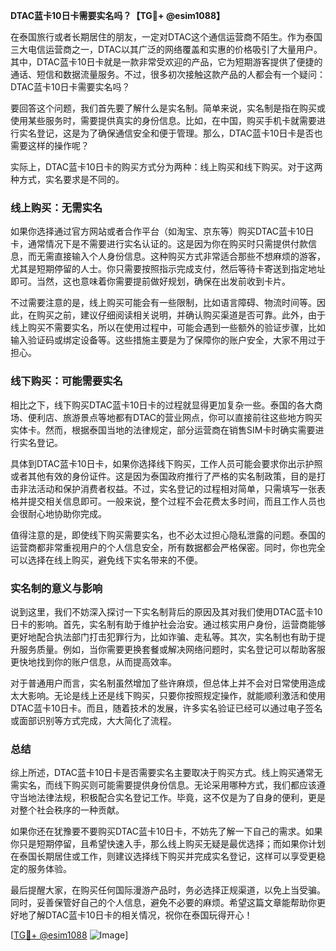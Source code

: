 **DTAC蓝卡10日卡需要实名吗？【TG💪+ @esim1088】**

在泰国旅行或者长期居住的朋友，一定对DTAC这个通信运营商不陌生。作为泰国三大电信运营商之一，DTAC以其广泛的网络覆盖和实惠的价格吸引了大量用户。其中，DTAC蓝卡10日卡就是一款非常受欢迎的产品，它为短期游客提供了便捷的通话、短信和数据流量服务。不过，很多初次接触这款产品的人都会有一个疑问：DTAC蓝卡10日卡需要实名吗？

要回答这个问题，我们首先要了解什么是实名制。简单来说，实名制是指在购买或使用某些服务时，需要提供真实的身份信息。比如，在中国，购买手机卡就需要进行实名登记，这是为了确保通信安全和便于管理。那么，DTAC蓝卡10日卡是否也需要这样的操作呢？

实际上，DTAC蓝卡10日卡的购买方式分为两种：线上购买和线下购买。对于这两种方式，实名要求是不同的。

### 线上购买：无需实名

如果你选择通过官方网站或者合作平台（如淘宝、京东等）购买DTAC蓝卡10日卡，通常情况下是不需要进行实名认证的。这是因为你在购买时只需提供付款信息，而无需直接输入个人身份信息。这种购买方式非常适合那些不想麻烦的游客，尤其是短期停留的人士。你只需要按照指示完成支付，然后等待卡寄送到指定地址即可。当然，这也意味着你需要提前做好规划，确保在出发前收到卡片。

不过需要注意的是，线上购买可能会有一些限制，比如语言障碍、物流时间等。因此，在购买之前，建议仔细阅读相关说明，并确认购买渠道是否可靠。此外，由于线上购买不需要实名，所以在使用过程中，可能会遇到一些额外的验证步骤，比如输入验证码或绑定设备等。这些措施主要是为了保障你的账户安全，大家不用过于担心。

### 线下购买：可能需要实名

相比之下，线下购买DTAC蓝卡10日卡的过程就显得更加复杂一些。泰国的各大商场、便利店、旅游景点等地都有DTAC的营业网点，你可以直接前往这些地方购买实体卡。然而，根据泰国当地的法律规定，部分运营商在销售SIM卡时确实需要进行实名登记。

具体到DTAC蓝卡10日卡，如果你选择线下购买，工作人员可能会要求你出示护照或者其他有效的身份证件。这是因为泰国政府推行了严格的实名制政策，目的是打击非法活动和保护消费者权益。不过，实名登记的过程相对简单，只需填写一张表格并提交相关信息即可。一般来说，整个过程不会花费太多时间，而且工作人员也会很耐心地协助你完成。

值得注意的是，即使线下购买需要实名，也不必太过担心隐私泄露的问题。泰国的运营商都非常重视用户的个人信息安全，所有数据都会严格保密。同时，你也完全可以选择在线上购买，避免线下实名带来的不便。

### 实名制的意义与影响

说到这里，我们不妨深入探讨一下实名制背后的原因及其对我们使用DTAC蓝卡10日卡的影响。首先，实名制有助于维护社会治安。通过核实用户身份，运营商能够更好地配合执法部门打击犯罪行为，比如诈骗、走私等。其次，实名制也有助于提升服务质量。例如，当你需要更换套餐或解决网络问题时，实名登记可以帮助客服更快地找到你的账户信息，从而提高效率。

对于普通用户而言，实名制虽然增加了些许麻烦，但总体上并不会对日常使用造成太大影响。无论是线上还是线下购买，只要你按照规定操作，就能顺利激活和使用DTAC蓝卡10日卡。而且，随着技术的发展，许多实名验证已经可以通过电子签名或面部识别等方式完成，大大简化了流程。

### 总结

综上所述，DTAC蓝卡10日卡是否需要实名主要取决于购买方式。线上购买通常无需实名，而线下购买则可能需要提供身份信息。无论采用哪种方式，我们都应该遵守当地法律法规，积极配合实名登记工作。毕竟，这不仅是为了自身的便利，更是对整个社会秩序的一种贡献。

如果你还在犹豫要不要购买DTAC蓝卡10日卡，不妨先了解一下自己的需求。如果你只是短期停留，且希望快速入手，那么线上购买无疑是最优选择；而如果你计划在泰国长期居住或工作，则建议选择线下购买并完成实名登记，这样可以享受更稳定的服务体验。

最后提醒大家，在购买任何国际漫游产品时，务必选择正规渠道，以免上当受骗。同时，妥善保管好自己的个人信息，避免不必要的麻烦。希望这篇文章能帮助你更好地了解DTAC蓝卡10日卡的相关情况，祝你在泰国玩得开心！

[[TG💪+ @esim1088](https://t.me/s/esim1088) ![Image](https://i.postimg.cc/4NQfJmqS/Snipaste-2025-05-13-00-14-12.png)]